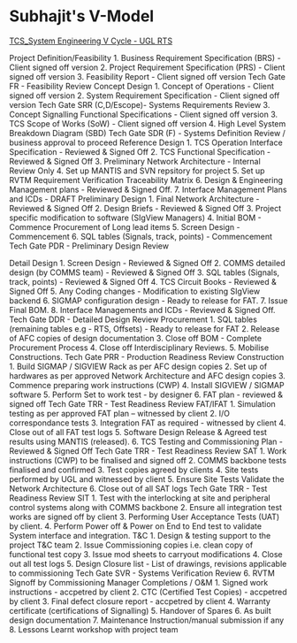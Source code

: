 # Subhajit's V-Model

[TCS_System Engineering V Cycle - UGL RTS](<file:///C:\Users\igor.krbavcic\OneDrive - UGL Limited\Projects\SIL0 Requirements\TCS_System Engineering V Cycle - UGL RTS.pdf>)

Project Definition/Feasibility
	1. Business Requirement Specification (BRS) - Client signed off version
	2. Project Requirement Specification (PRS) - Client signed off version
	3. Feasibility Report - Client signed off version
	Tech Gate FR - Feasibility Review
Concept Design
	1. Concept of Operations - Client signed off version
	2. System Requirement Specification - Client signed off version
	Tech Gate SRR (C,D/Escope)- Systems Requirements Review
	3. Concept Signalling Functional Specifications - Client signed off version
	3. TCS Scope of Works (SoW) - Client signed off version
	4. High Level System Breakdown Diagram (SBD)
	Tech Gate SDR (F) - Systems Definition Review / business approval to proceed
Reference Design
	1. TCS Operation Interface Specification - Reviewed & Signed Off
	2. TCS Functional Specification - Reviewed & Signed Off
	3. Preliminary Network Architecture - Internal Review Only
	4. Set up MANTIS and SVN repsitory for project
	5. Set up RVTM Requirement Verification Traceability Matrix
	6. Design & Engineering Management plans - Reviewed & Signed Off.
	7. Interface Management Plans and ICDs - DRAFT
Preliminary Design
	1. Final Network Architecture - Reviewed & Signed Off
	2. Design Briefs - Reviewed & Signed Off
	3. Project specific modification to software (SIgView Managers)
	4. Initial BOM - Commence Procurement of Long lead items
	5. Screen Design - Commencement
	6. SQL tables (Signals, track, points) - Commencement
	Tech Gate PDR - Preliminary Design Review
	
Detail Design
	1. Screen Design - Reviewed & Signed Off
	2. COMMS detailed design (by COMMS team) - Reviewed & Signed Off
	3. SQL tables (Signals, track, points) - Reviewed & Signed Off
	4. TCS Circuit Books - Reviewed & Signed Off
	5. Any Coding changes - Modification to existing SIgView backend
	6. SIGMAP configuration design - Ready to release for FAT.
	7. Issue Final BOM.
	8. Interface Managements and ICDs - Reviewed & Signed Off.
	Tech Gate DDR - Detailed Design Review
Procurement
	1. SQL tables (remaining tables e.g - RTS, Offsets) - Ready to release for FAT
	2. Release of AFC copies of design documentation
	3. Close off BOM - Complete Procurement Process
	4. Close off Interdisciplinary Reviews.
	5. Mobilise Constructions.
	Tech Gate PRR - Production Readiness Review
Construction
	1. Build SIGMAP / SIGVIEW Rack as per AFC design copies
	2. Set up of hardwares as per approved Network Architecture and AFC design copies
	3. Commence preparing work instructions (CWP)
	4. Install SIGVIEW / SIGMAP software
	5. Perform Set to work test - by designer
	6. FAT plan - reviewed & signed off
	Tech Gate TRR - Test Readiness Review
FAT/IFAT
	1. Simulation testing as per approved FAT plan – witnessed by client
	2. I/O correspondance tests
	3. Integration FAT as required - witnessed by client
	4. Close out of all FAT test logs
	5. Software Design Release & Agreed test results using MANTIS (released).
	6. TCS Testing and Commissioning Plan - Reviewed & Signed Off
	Tech Gate TRR - Test Readiness Review
SAT
	1. Work instructions (CWP) to be finalised and signed off
	2. COMMS backbone tests finalised and confirmed
	3. Test copies agreed by clients
	4. Site tests performed by UGL and witnessed by client
	5. Ensure Site Tests Validate the Network Architecture
	6. Close out of all SAT logs
	Tech Gate TRR - Test Readiness Review
SIT
	1. Test with the interlocking at site and peripheral control systems along with COMMS backbone
	2. Ensure all integration test works are signed off by client
	3. Performing User Acceptance Tests (UAT) by client.
	4. Perform Power off & Power on End to End test to validate System interface and integration.
T&C
	1. Design & testing support to the project T&C team
	2. Issue Commissioning copies i.e. clean copy of functional test copy
	3. Issue mod sheets to carryout modifications
	4. Close out all test logs
	5. Design Closure list - List of drawings, revisions applicable to commissioning
	Tech Gate SVR - Systems Verification Review
	6. RVTM Signoff by Commissioning Manager
Completions / O&M
	1. Signed work instructions - accpetred by client
	2. CTC (Certified Test Copies) - accpetred by client
	3. Final defect closure report - accpetred by client
	4. Warranty certificate (certifications of Signalling)
	5. Handover of Spares
	6. As built design documentation
	7. Maintenance Instruction/manual submission if any
	8. Lessons Learnt workshop with project team